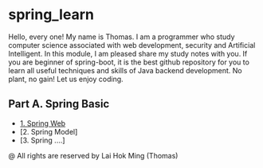 # spring_learn
Hello, every one! My name is Thomas. I am a programmer who study computer science associated with web development, security and Artificial Intelligent. In this module, I am pleased share my study notes with you. If you are beginner of spring-boot, it is the best github repository for you to learn all useful techniques and skills of Java backend development. No plant, no gain! Let us enjoy coding.
## Part A. Spring Basic
- [1. Spring Web](https://github.com/hmlaiac/spring_learn/tree/main/spring%20web)
- [2. Spring Model]
- [3. Spring ....]

@ All rights are reserved by Lai Hok Ming (Thomas)
